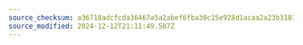 ```yaml
---
source_checksum: a36718adcfcda36467a5a2abef6fba30c15e928d1acaa2a23b310127f0eb01d2
source_modified: 2024-12-12T21:11:49.587Z
---
```


